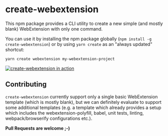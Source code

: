 # create-webextension

This npm package provides a CLI utility to create a new simple (and mostly blank) WebExtension
with only one command.

You can use it by installing the npm package globally (`npm install -g create-webextension`)
or by using `yarn create` as an "always updated" shortcut:

```
yarn create webextension my-webextension-project
```

[![create-webextension in action][screenshot]][screencast]

## Contributing

`create-webextension` currently support only a single basic WebExtension template
(which is mostly blank), but we can definitely evaluate to support some additional templates
(e.g. a template which already provides a setup which includes the webextension-polyfill,
babel, unit tests, linting,  webpack/browserify configurations etc.).

**Pull Requests are welcome ;-)**

[screenshot]: https://raw.githubusercontent.com/rpl/create-webextension/master/assets/screenshot.png
[screencast]: https://youtu.be/jfGqhvOCpj8
